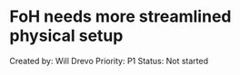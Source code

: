 # FoH needs more streamlined physical setup

Created by: Will Drevo
Priority: P1
Status: Not started